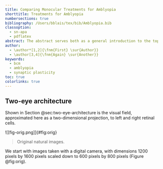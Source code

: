 ```yaml
---
title: Comparing Monocular Treatments for Amblyopia
shorttitle: Treatments for Amblyopia
numbersections: true
bibliography: /Users/bblais/tex/bib/Amblyopia.bib
classoption:
  - sn-apa
  - pdflatex
abstract: The abstract serves both as a general introduction to the topic and as a brief, non-technical summary of the main results and their implications. Authors are advised to check the author instructions for the journal they are submitting to for word limits and if structural elements like subheadings, citations, or equations are permitted.
author:
  - \author*[1,2]{\fnm{First} \sur{Author}}
  - \author[3,4]{\fnm{Again} \sur{Another}}
keywords:
  - bcm
  - amblyopia
  - synaptic plasticity
toc: true
colorlinks: true
---
```

## Two-eye architecture

Shown in Section @sec:two-eye-architecture is the visual field, approximated here as a two-dimensional projection, to left and right retinal cells. 


![[fig-orig.png]]{#fig:orig}
> Original natural images.

 We start with images taken with a digital camera, with dimensions 1200 pixels by 1600 pixels scaled down to 600 pixels by 800 pixels (Figure @fig:orig).  
 